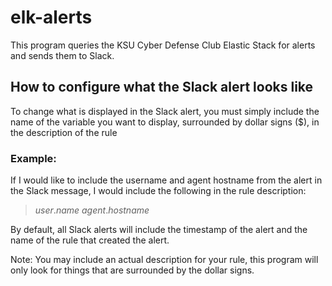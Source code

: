 # elk-alerts

This program queries the KSU Cyber Defense Club Elastic Stack for alerts and sends them to Slack.

## How to configure what the Slack alert looks like
To change what is displayed in the Slack alert, you must simply include the name of the variable you want to display, surrounded by dollar signs ($), in the description of the rule

### Example:
If I would like to include the username and agent hostname from the alert in the Slack message, I would include the following in the rule description:
> $user.name$ $agent.hostname$

By default, all Slack alerts will include the timestamp of the alert and the name of the rule that created the alert.

Note: You may include an actual description for your rule, this program will only look for things that are surrounded by the dollar signs.